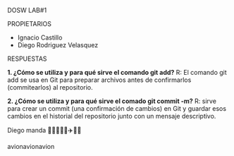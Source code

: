 DOSW LAB#1

PROPIETARIOS

* Ignacio Castillo
* Diego Rodriguez Velasquez

RESPUESTAS

**1. ¿Cómo se utiliza y para qué sirve el comando git add?**
R: El comando git add se usa en Git para preparar archivos antes de confirmarlos (commitearlos) al repositorio.

**2. ¿Cómo se utiliza y para qué sirve el comado git commit -m?**
R: sirve para crear un commit (una confirmación de cambios) en Git y guardar esos cambios en el historial del repositorio junto con un mensaje descriptivo.



Diego manda 🦅🦅🦅🦅🦅✈️🏢🏢



avionavionavion

